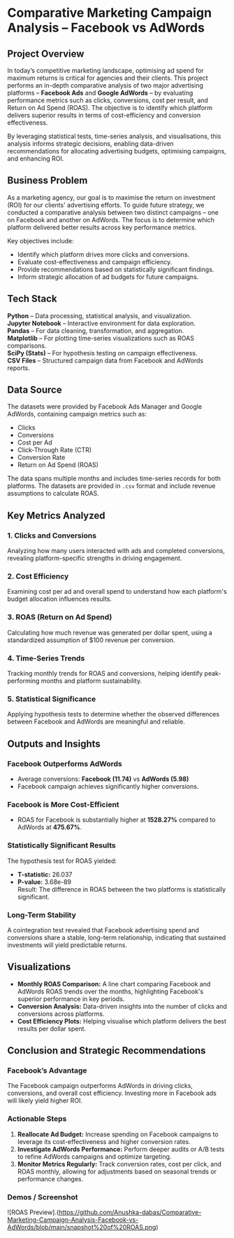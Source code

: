 

# Comparative Marketing Campaign Analysis – Facebook vs AdWords

##  Project Overview  
In today’s competitive marketing landscape, optimising ad spend for maximum returns is critical for agencies and their clients. This project performs an in-depth comparative analysis of two major advertising platforms – **Facebook Ads** and **Google AdWords** – by evaluating performance metrics such as clicks, conversions, cost per result, and Return on Ad Spend (ROAS). The objective is to identify which platform delivers superior results in terms of cost-efficiency and conversion effectiveness.

By leveraging statistical tests, time-series analysis, and visualisations, this analysis informs strategic decisions, enabling data-driven recommendations for allocating advertising budgets, optimising campaigns, and enhancing ROI.

##  Business Problem  
As a marketing agency, our goal is to maximise the return on investment (ROI) for our clients' advertising efforts. To guide future strategy, we conducted a comparative analysis between two distinct campaigns – one on Facebook and another on AdWords. The focus is to determine which platform delivered better results across key performance metrics.

Key objectives include:
- Identify which platform drives more clicks and conversions.
- Evaluate cost-effectiveness and campaign efficiency.
- Provide recommendations based on statistically significant findings.
- Inform strategic allocation of ad budgets for future campaigns.


##  Tech Stack  
 **Python** – Data processing, statistical analysis, and visualization.  
 **Jupyter Notebook** – Interactive environment for data exploration.  
 **Pandas** – For data cleaning, transformation, and aggregation.  
 **Matplotlib** – For plotting time-series visualizations such as ROAS comparisons.  
 **SciPy (Stats)** – For hypothesis testing on campaign effectiveness.  
 **CSV Files** – Structured campaign data from Facebook and AdWords reports.


 ## Data Source  
The datasets were provided by Facebook Ads Manager and Google AdWords, containing campaign metrics such as:  
- Clicks  
- Conversions  
- Cost per Ad  
- Click-Through Rate (CTR)  
- Conversion Rate  
- Return on Ad Spend (ROAS)

The data spans multiple months and includes time-series records for both platforms. The datasets are provided in `.csv` format and include revenue assumptions to calculate ROAS.


##  Key Metrics Analyzed  
### 1. Clicks and Conversions  
Analyzing how many users interacted with ads and completed conversions, revealing platform-specific strengths in driving engagement.

### 2. Cost Efficiency  
Examining cost per ad and overall spend to understand how each platform's budget allocation influences results.

### 3. ROAS (Return on Ad Spend)  
Calculating how much revenue was generated per dollar spent, using a standardized assumption of $100 revenue per conversion.

### 4. Time-Series Trends  
Tracking monthly trends for ROAS and conversions, helping identify peak-performing months and platform sustainability.

### 5. Statistical Significance  
Applying hypothesis tests to determine whether the observed differences between Facebook and AdWords are meaningful and reliable.


##  Outputs and Insights  
###  Facebook Outperforms AdWords  
- Average conversions: **Facebook (11.74)** vs **AdWords (5.98)**  
- Facebook campaign achieves significantly higher conversions.

###  Facebook is More Cost-Efficient  
- ROAS for Facebook is substantially higher at **1528.27%** compared to AdWords at **475.67%**.

###  Statistically Significant Results  
The hypothesis test for ROAS yielded:  
- **T-statistic:** 26.037  
- **P-value:** 3.68e-89  
Result: The difference in ROAS between the two platforms is statistically significant.

###  Long-Term Stability  
A cointegration test revealed that Facebook advertising spend and conversions share a stable, long-term relationship, indicating that sustained investments will yield predictable returns.



##  Visualizations  
- **Monthly ROAS Comparison:** A line chart comparing Facebook and AdWords ROAS trends over the months, highlighting Facebook's superior performance in key periods.  
- **Conversion Analysis:** Data-driven insights into the number of clicks and conversions across platforms.  
- **Cost Efficiency Plots:** Helping visualise which platform delivers the best results per dollar spent.



##  Conclusion and Strategic Recommendations  
###  Facebook’s Advantage  
The Facebook campaign outperforms AdWords in driving clicks, conversions, and overall cost efficiency. Investing more in Facebook ads will likely yield higher ROI.

###  Actionable Steps  
1. **Reallocate Ad Budget:** Increase spending on Facebook campaigns to leverage its cost-effectiveness and higher conversion rates.  
2. **Investigate AdWords Performance:** Perform deeper audits or A/B tests to refine AdWords campaigns and optimize targeting.  
3. **Monitor Metrics Regularly:** Track conversion rates, cost per click, and ROAS monthly, allowing for adjustments based on seasonal trends or performance changes.

### Demos / Screenshot

![ROAS Preview].(https://github.com/Anushka-dabas/Comparative-Marketing-Campaign-Analysis-Facebook-vs-AdWords/blob/main/snapshot%20of%20ROAS.png)
